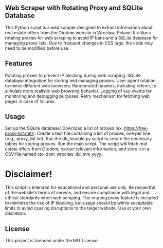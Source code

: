 ## Web Scraper with Rotating Proxy and SQLite Database
This Python script is a web scraper designed to extract information about real estate offers from the Otodom website in Wroclaw, Poland. It utilizes rotating proxies for web scraping to avoid IP bans and a SQLite database for managing proxy lists. Due to frequent changes in CSS tags, the code may need to be modified before use.

## Features
Rotating proxies to prevent IP blocking during web scraping.
SQLite database integration for storing and managing proxies.
User-agent rotation to mimic different web browsers.
Randomized headers, including referer, to simulate more realistic web browsing behavior.
Logging of key events for monitoring and debugging purposes.
Retry mechanism for fetching web pages in case of failures.

## Usage
Set up the SQLite database:
Download a list of proxies (ex. https://free-proxy-list.net/):
Create a text file containing a list of proxies, one per line (e.g., proxy_list.txt).
Run the db_module.py script to create the necessary tables for storing proxies.
Run the main script. 
The script will fetch real estate offers from Otodom, extract relevant information, and store it in a CSV file named oto_dom_wroclaw_dd_mm_yyyy.

# Disclaimer!
This script is intended for educational and personal use only. Be respectful of the website's terms of service, and ensure compliance with legal and ethical standards when web scraping. The rotating proxy feature is included to minimize the risk of IP blocking, but usage should be within acceptable limits to avoid causing disruptions to the target website. Use at your own discretion.

## License
This project is licensed under the MIT License
